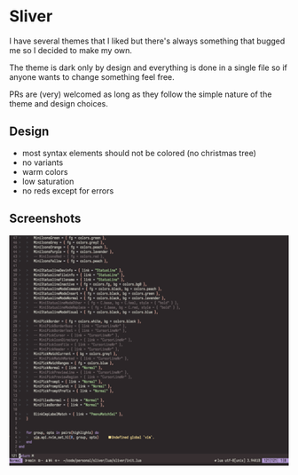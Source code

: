 # Sliver

I have several themes that I liked but there's always something that bugged me so I decided to make my own.

The theme is dark only by design and everything is done in a single file so if anyone wants to change something feel free.

PRs are (very) welcomed as long as they follow the simple nature of the theme and design choices.

## Design
- most syntax elements should not be colored (no christmas tree)
- no variants
- warm colors
- low saturation
- no reds except for errors

## Screenshots

![Lua screenshot](./screenshot_lua.png)

